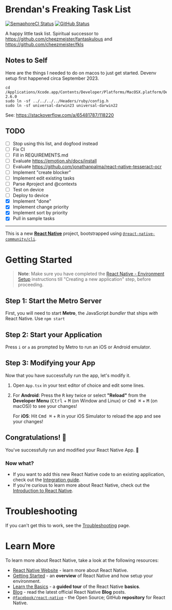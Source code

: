 
# Brendan's Freaking Task List
[![SemaphoreCI Status](https://cheezmeister.semaphoreci.com/badges/bftl/branches/master.svg)][semaphoreci]
[![GitHub Status](https://github.com/cheezmeister/bftl/actions/workflows/node.js.yml/badge.svg)][workflows]

[workflows]: https://github.com/Cheezmeister/bftl/actions/workflows/node.js.yml
[semaphoreci]: https://cheezmeister.semaphoreci.com/projects/bftl

A happy little task list. Spiritual successor to https://github.com/cheezmeister/fantaskulous and https://github.com/cheezmeister/fkls

## Notes to Self

Here are the things I needed to do on macos to just get started. Devenv setup first happened circa September 2023.

```console
cd /Applications/Xcode.app/Contents/Developer/Platforms/MacOSX.platform/Developer/SDKs/MacOSX.sdk/System/Library/Frameworks/Ruby.framework/Versions/2.6/usr/include/ruby-2.6.0
sudo ln -sf ../../../../Headers/ruby/config.h
sudo ln -sf universal-darwin23 universal-darwin22
```

See: https://stackoverflow.com/a/65481787/118220

## TODO


- [ ] Stop using this list, and dogfood instead
- [ ] Fix CI
- [ ] Fill in REQUIREMENTS.md
- [ ] Evaluate https://emotion.sh/docs/install
- [ ] Evaluate https://github.com/jonathanpalma/react-native-tesseract-ocr
- [ ] Implement "create blocker"
- [ ] Implement edit existing tasks
- [ ] Parse #project and @contexts
- [ ] Test on device
- [ ] Deploy to device
- [x] Implement "done"
- [x] Implement change priority
- [x] Implement sort by priority
- [x] Pull in sample tasks
---

This is a new [**React Native**](https://reactnative.dev) project, bootstrapped using [`@react-native-community/cli`](https://github.com/react-native-community/cli).

# Getting Started

>**Note**: Make sure you have completed the [React Native - Environment Setup](https://reactnative.dev/docs/environment-setup) instructions till "Creating a new application" step, before proceeding.

## Step 1: Start the Metro Server

First, you will need to start **Metro**, the JavaScript _bundler_ that ships _with_ React Native. Use `npm start`

## Step 2: Start your Application

Press `i` or `a` as prompted by Metro to run an iOS or Android emulator.

## Step 3: Modifying your App

Now that you have successfully run the app, let's modify it.

1. Open `App.tsx` in your text editor of choice and edit some lines.
2. For **Android**: Press the <kbd>R</kbd> key twice or select **"Reload"** from the **Developer Menu** (<kbd>Ctrl</kbd> + <kbd>M</kbd> (on Window and Linux) or <kbd>Cmd ⌘</kbd> + <kbd>M</kbd> (on macOS)) to see your changes!

   For **iOS**: Hit <kbd>Cmd ⌘</kbd> + <kbd>R</kbd> in your iOS Simulator to reload the app and see your changes!

## Congratulations! :tada:

You've successfully run and modified your React Native App. :partying_face:

### Now what?

- If you want to add this new React Native code to an existing application, check out the [Integration guide](https://reactnative.dev/docs/integration-with-existing-apps).
- If you're curious to learn more about React Native, check out the [Introduction to React Native](https://reactnative.dev/docs/getting-started).

# Troubleshooting

If you can't get this to work, see the [Troubleshooting](https://reactnative.dev/docs/troubleshooting) page.

# Learn More

To learn more about React Native, take a look at the following resources:

- [React Native Website](https://reactnative.dev) - learn more about React Native.
- [Getting Started](https://reactnative.dev/docs/environment-setup) - an **overview** of React Native and how setup your environment.
- [Learn the Basics](https://reactnative.dev/docs/getting-started) - a **guided tour** of the React Native **basics**.
- [Blog](https://reactnative.dev/blog) - read the latest official React Native **Blog** posts.
- [`@facebook/react-native`](https://github.com/facebook/react-native) - the Open Source; GitHub **repository** for React Native.
